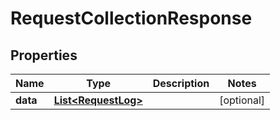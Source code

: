 
# RequestCollectionResponse

## Properties
Name | Type | Description | Notes
------------ | ------------- | ------------- | -------------
**data** | [**List&lt;RequestLog&gt;**](RequestLog.md) |  |  [optional]



